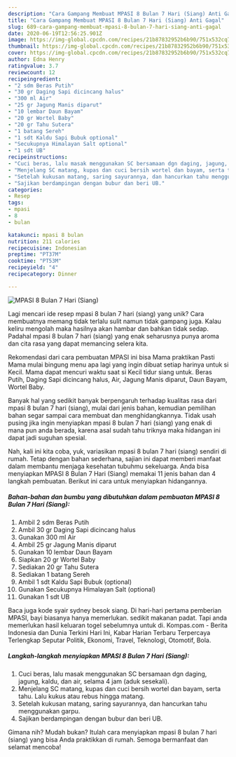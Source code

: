 ```yaml
---
description: "Cara Gampang Membuat MPASI 8 Bulan 7 Hari (Siang) Anti Gagal"
title: "Cara Gampang Membuat MPASI 8 Bulan 7 Hari (Siang) Anti Gagal"
slug: 689-cara-gampang-membuat-mpasi-8-bulan-7-hari-siang-anti-gagal
date: 2020-06-19T12:56:25.901Z
image: https://img-global.cpcdn.com/recipes/21b87832952b6b90/751x532cq70/mpasi-8-bulan-7-hari-siang-foto-resep-utama.jpg
thumbnail: https://img-global.cpcdn.com/recipes/21b87832952b6b90/751x532cq70/mpasi-8-bulan-7-hari-siang-foto-resep-utama.jpg
cover: https://img-global.cpcdn.com/recipes/21b87832952b6b90/751x532cq70/mpasi-8-bulan-7-hari-siang-foto-resep-utama.jpg
author: Edna Henry
ratingvalue: 3.7
reviewcount: 12
recipeingredient:
- "2 sdm Beras Putih"
- "30 gr Daging Sapi dicincang halus"
- "300 ml Air"
- "25 gr Jagung Manis diparut"
- "10 lembar Daun Bayam"
- "20 gr Wortel Baby"
- "20 gr Tahu Sutera"
- "1 batang Sereh"
- "1 sdt Kaldu Sapi Bubuk optional"
- "Secukupnya Himalayan Salt optional"
- "1 sdt UB"
recipeinstructions:
- "Cuci beras, lalu masak menggunakan SC bersamaan dgn daging, jagung, kaldu, dan air, selama 4 jam (aduk sesekali)."
- "Menjelang SC matang, kupas dan cuci bersih wortel dan bayam, serta tahu. Lalu kukus atau rebus hingga matang."
- "Setelah kukusan matang, saring sayurannya, dan hancurkan tahu menggunakan garpu."
- "Sajikan berdampingan dengan bubur dan beri UB."
categories:
- Resep
tags:
- mpasi
- 8
- bulan

katakunci: mpasi 8 bulan 
nutrition: 211 calories
recipecuisine: Indonesian
preptime: "PT37M"
cooktime: "PT53M"
recipeyield: "4"
recipecategory: Dinner

---
```



![MPASI 8 Bulan 7 Hari (Siang)](https://img-global.cpcdn.com/recipes/21b87832952b6b90/751x532cq70/mpasi-8-bulan-7-hari-siang-foto-resep-utama.jpg)

Lagi mencari ide resep mpasi 8 bulan 7 hari (siang) yang unik? Cara membuatnya memang tidak terlalu sulit namun tidak gampang juga. Kalau keliru mengolah maka hasilnya akan hambar dan bahkan tidak sedap. Padahal mpasi 8 bulan 7 hari (siang) yang enak seharusnya punya aroma dan cita rasa yang dapat memancing selera kita.

Rekomendasi dari cara pembuatan MPASI ini bisa Mama praktikan Pasti Mama mulai bingung menu apa lagi yang ingin dibuat setiap harinya untuk si Kecil. Mama dapat mencuri waktu saat si Kecil tidur siang untuk. Beras Putih, Daging Sapi dicincang halus, Air, Jagung Manis diparut, Daun Bayam, Wortel Baby.

Banyak hal yang sedikit banyak berpengaruh terhadap kualitas rasa dari mpasi 8 bulan 7 hari (siang), mulai dari jenis bahan, kemudian pemilihan bahan segar sampai cara membuat dan menghidangkannya. Tidak usah pusing jika ingin menyiapkan mpasi 8 bulan 7 hari (siang) yang enak di mana pun anda berada, karena asal sudah tahu triknya maka hidangan ini dapat jadi suguhan spesial.


Nah, kali ini kita coba, yuk, variasikan mpasi 8 bulan 7 hari (siang) sendiri di rumah. Tetap dengan bahan sederhana, sajian ini dapat memberi manfaat dalam membantu menjaga kesehatan tubuhmu sekeluarga. Anda bisa menyiapkan MPASI 8 Bulan 7 Hari (Siang) memakai 11 jenis bahan dan 4 langkah pembuatan. Berikut ini cara untuk menyiapkan hidangannya.

<!--inarticleads1-->

##### Bahan-bahan dan bumbu yang dibutuhkan dalam pembuatan MPASI 8 Bulan 7 Hari (Siang):

1. Ambil 2 sdm Beras Putih
1. Ambil 30 gr Daging Sapi dicincang halus
1. Gunakan 300 ml Air
1. Ambil 25 gr Jagung Manis diparut
1. Gunakan 10 lembar Daun Bayam
1. Siapkan 20 gr Wortel Baby
1. Sediakan 20 gr Tahu Sutera
1. Sediakan 1 batang Sereh
1. Ambil 1 sdt Kaldu Sapi Bubuk (optional)
1. Gunakan Secukupnya Himalayan Salt (optional)
1. Gunakan 1 sdt UB


Baca juga kode syair sydney besok siang. Di hari-hari pertama pemberian MPASI, bayi biasanya hanya memerlukan. sedikit makanan padat. Tapi anda memerlukan hasil keluaran togel sebelumnya untuk di. Kompas.com - Berita Indonesia dan Dunia Terkini Hari Ini, Kabar Harian Terbaru Terpercaya Terlengkap Seputar Politik, Ekonomi, Travel, Teknologi, Otomotif, Bola. 

<!--inarticleads2-->

##### Langkah-langkah menyiapkan MPASI 8 Bulan 7 Hari (Siang):

1. Cuci beras, lalu masak menggunakan SC bersamaan dgn daging, jagung, kaldu, dan air, selama 4 jam (aduk sesekali).
1. Menjelang SC matang, kupas dan cuci bersih wortel dan bayam, serta tahu. Lalu kukus atau rebus hingga matang.
1. Setelah kukusan matang, saring sayurannya, dan hancurkan tahu menggunakan garpu.
1. Sajikan berdampingan dengan bubur dan beri UB.




Gimana nih? Mudah bukan? Itulah cara menyiapkan mpasi 8 bulan 7 hari (siang) yang bisa Anda praktikkan di rumah. Semoga bermanfaat dan selamat mencoba!
